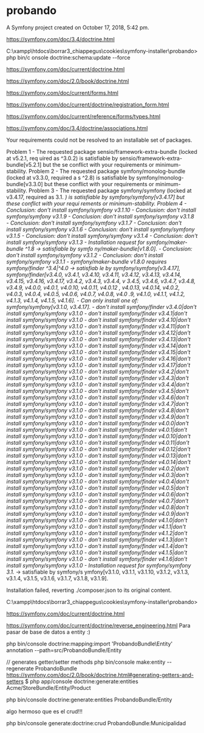 probando
========

A Symfony project created on October 17, 2018, 5:42 pm.

https://symfony.com/doc/3.4/doctrine.html


C:\xampp\htdocs\borrar3_chiappegus\cookies\symfony-installer\probando> php bin/c
onsole doctrine:schema:update --force


https://symfony.com/doc/current/doctrine.html

https://symfony.com/doc/2.0/book/doctrine.html

https://symfony.com/doc/current/forms.html

https://symfony.com/doc/current/doctrine/registration_form.html

https://symfony.com/doc/current/reference/forms/types.html

https://symfony.com/doc/3.4/doctrine/associations.html



Your requirements could not be resolved to an installable set of packages.

  Problem 1
    - The requested package sensio/framework-extra-bundle (locked at v5.2.1, req
uired as ^3.0.2) is satisfiable by sensio/framework-extra-bundle[v5.2.1] but the
se conflict with your requirements or minimum-stability.
  Problem 2
    - The requested package symfony/monolog-bundle (locked at v3.3.0, required a
s ^2.8) is satisfiable by symfony/monolog-bundle[v3.3.0] but these conflict with
 your requirements or minimum-stability.
  Problem 3
    - The requested package symfony/symfony (locked at v3.4.17, required as 3.1.
*) is satisfiable by symfony/symfony[v3.4.17] but these conflict with your requi
rements or minimum-stability.
  Problem 4
    - Conclusion: don't install symfony/symfony v3.1.10
    - Conclusion: don't install symfony/symfony v3.1.9
    - Conclusion: don't install symfony/symfony v3.1.8
    - Conclusion: don't install symfony/symfony v3.1.7
    - Conclusion: don't install symfony/symfony v3.1.6
    - Conclusion: don't install symfony/symfony v3.1.5
    - Conclusion: don't install symfony/symfony v3.1.4
    - Conclusion: don't install symfony/symfony v3.1.3
    - Installation request for symfony/maker-bundle ^1.8 -> satisfiable by symfo
ny/maker-bundle[v1.8.0].
    - Conclusion: don't install symfony/symfony v3.1.2
    - Conclusion: don't install symfony/symfony v3.1.1
    - symfony/maker-bundle v1.8.0 requires symfony/finder ^3.4|^4.0 -> satisfiab
le by symfony/symfony[v3.4.17], symfony/finder[v3.4.0, v3.4.1, v3.4.10, v3.4.11,
 v3.4.12, v3.4.13, v3.4.14, v3.4.15, v3.4.16, v3.4.17, v3.4.2, v3.4.3, v3.4.4, v
3.4.5, v3.4.6, v3.4.7, v3.4.8, v3.4.9, v4.0.0, v4.0.1, v4.0.10, v4.0.11, v4.0.12
, v4.0.13, v4.0.14, v4.0.2, v4.0.3, v4.0.4, v4.0.5, v4.0.6, v4.0.7, v4.0.8, v4.0
.9, v4.1.0, v4.1.1, v4.1.2, v4.1.3, v4.1.4, v4.1.5, v4.1.6].
    - Can only install one of: symfony/symfony[v3.1.0, v3.4.17].
    - don't install symfony/finder v3.4.0|don't install symfony/symfony v3.1.0
    - don't install symfony/finder v3.4.1|don't install symfony/symfony v3.1.0
    - don't install symfony/finder v3.4.10|don't install symfony/symfony v3.1.0
    - don't install symfony/finder v3.4.11|don't install symfony/symfony v3.1.0
    - don't install symfony/finder v3.4.12|don't install symfony/symfony v3.1.0
    - don't install symfony/finder v3.4.13|don't install symfony/symfony v3.1.0
    - don't install symfony/finder v3.4.14|don't install symfony/symfony v3.1.0
    - don't install symfony/finder v3.4.15|don't install symfony/symfony v3.1.0
    - don't install symfony/finder v3.4.16|don't install symfony/symfony v3.1.0
    - don't install symfony/finder v3.4.17|don't install symfony/symfony v3.1.0
    - don't install symfony/finder v3.4.2|don't install symfony/symfony v3.1.0
    - don't install symfony/finder v3.4.3|don't install symfony/symfony v3.1.0
    - don't install symfony/finder v3.4.4|don't install symfony/symfony v3.1.0
    - don't install symfony/finder v3.4.5|don't install symfony/symfony v3.1.0
    - don't install symfony/finder v3.4.6|don't install symfony/symfony v3.1.0
    - don't install symfony/finder v3.4.7|don't install symfony/symfony v3.1.0
    - don't install symfony/finder v3.4.8|don't install symfony/symfony v3.1.0
    - don't install symfony/finder v3.4.9|don't install symfony/symfony v3.1.0
    - don't install symfony/finder v4.0.0|don't install symfony/symfony v3.1.0
    - don't install symfony/finder v4.0.1|don't install symfony/symfony v3.1.0
    - don't install symfony/finder v4.0.10|don't install symfony/symfony v3.1.0
    - don't install symfony/finder v4.0.11|don't install symfony/symfony v3.1.0
    - don't install symfony/finder v4.0.12|don't install symfony/symfony v3.1.0
    - don't install symfony/finder v4.0.13|don't install symfony/symfony v3.1.0
    - don't install symfony/finder v4.0.14|don't install symfony/symfony v3.1.0
    - don't install symfony/finder v4.0.2|don't install symfony/symfony v3.1.0
    - don't install symfony/finder v4.0.3|don't install symfony/symfony v3.1.0
    - don't install symfony/finder v4.0.4|don't install symfony/symfony v3.1.0
    - don't install symfony/finder v4.0.5|don't install symfony/symfony v3.1.0
    - don't install symfony/finder v4.0.6|don't install symfony/symfony v3.1.0
    - don't install symfony/finder v4.0.7|don't install symfony/symfony v3.1.0
    - don't install symfony/finder v4.0.8|don't install symfony/symfony v3.1.0
    - don't install symfony/finder v4.0.9|don't install symfony/symfony v3.1.0
    - don't install symfony/finder v4.1.0|don't install symfony/symfony v3.1.0
    - don't install symfony/finder v4.1.1|don't install symfony/symfony v3.1.0
    - don't install symfony/finder v4.1.2|don't install symfony/symfony v3.1.0
    - don't install symfony/finder v4.1.3|don't install symfony/symfony v3.1.0
    - don't install symfony/finder v4.1.4|don't install symfony/symfony v3.1.0
    - don't install symfony/finder v4.1.5|don't install symfony/symfony v3.1.0
    - don't install symfony/finder v4.1.6|don't install symfony/symfony v3.1.0
    - Installation request for symfony/symfony 3.1.* -> satisfiable by symfony/s
ymfony[v3.1.0, v3.1.1, v3.1.10, v3.1.2, v3.1.3, v3.1.4, v3.1.5, v3.1.6, v3.1.7,
v3.1.8, v3.1.9].


Installation failed, reverting ./composer.json to its original content.

C:\xampp\htdocs\borrar3_chiappegus\cookies\symfony-installer\probando>

https://symfony.com/doc/current/doctrine.html



https://symfony.com/doc/current/doctrine/reverse_engineering.html
Para pasar de base de datos a entity :)


php bin/console doctrine:mapping:import 'ProbandoBundle\Entity' annotation --path=src/ProbandoBundle/Entity


// generates getter/setter methods
 php bin/console make:entity --regenerate ProbandoBundle
https://symfony.com/doc/2.0/book/doctrine.html#generating-getters-and-setters
 $ php app/console doctrine:generate:entities Acme/StoreBundle/Entity/Product

 php bin/console doctrine:generate:entities ProbandoBundle/Entity


algo hermoso que es el crud!!!

php bin/console  generate:doctrine:crud ProbandoBundle:Municipalidad